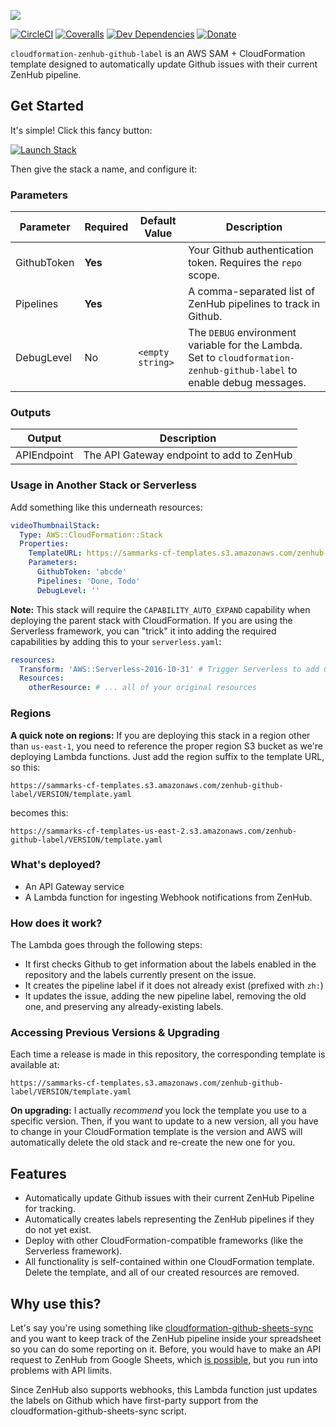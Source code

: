 ![][header-image]

[![CircleCI](https://img.shields.io/circleci/build/github/sammarks/cloudformation-zenhub-github-label/master)](https://circleci.com/gh/sammarks/cloudformation-zenhub-github-label)
[![Coveralls](https://img.shields.io/coveralls/sammarks/cloudformation-zenhub-github-label.svg)](https://coveralls.io/github/sammarks/cloudformation-zenhub-github-label)
[![Dev Dependencies](https://david-dm.org/sammarks/cloudformation-zenhub-github-label/dev-status.svg)](https://david-dm.org/sammarks/cloudformation-zenhub-github-label?type=dev)
[![Donate](https://img.shields.io/badge/donate-paypal-blue.svg)](https://paypal.me/sammarks15)

`cloudformation-zenhub-github-label` is an AWS SAM + CloudFormation template designed to
automatically update Github issues with their current ZenHub pipeline.

## Get Started

It's simple! Click this fancy button:

[![Launch Stack](https://s3.amazonaws.com/cloudformation-examples/cloudformation-launch-stack.png)](https://console.aws.amazon.com/cloudformation/home?region=us-east-1#/stacks/new?stackName=zenhub-github-label&templateURL=https://sammarks-cf-templates.s3.amazonaws.com/zenhub-github-label/template.yaml)

Then give the stack a name, and configure it:

### Parameters

| Parameter | Required | Default Value | Description |
| --- | --- | --- | --- |
| GithubToken | **Yes** | | Your Github authentication token. Requires the `repo` scope. |
| Pipelines | **Yes** | | A comma-separated list of ZenHub pipelines to track in Github. |
| DebugLevel | No | `<empty string>` | The `DEBUG` environment variable for the Lambda. Set to `cloudformation-zenhub-github-label` to enable debug messages. |

### Outputs

| Output | Description |
| --- | --- |
| APIEndpoint | The API Gateway endpoint to add to ZenHub |

### Usage in Another Stack or Serverless

Add something like this underneath resources:

```yaml
videoThumbnailStack:
  Type: AWS::CloudFormation::Stack
  Properties:
    TemplateURL: https://sammarks-cf-templates.s3.amazonaws.com/zenhub-github-label/VERSION/template.yaml
    Parameters:
      GithubToken: 'abcde'
      Pipelines: 'Done, Todo'
      DebugLevel: ''
```

**Note:** This stack will require the `CAPABILITY_AUTO_EXPAND` capability when deploying
the parent stack with CloudFormation. If you are using the Serverless framework, you can
"trick" it into adding the required capabilities by adding this to your `serverless.yaml`:

```yaml
resources:
  Transform: 'AWS::Serverless-2016-10-31' # Trigger Serverless to add CAPABILITY_AUTO_EXPAND
  Resources:
    otherResource: # ... all of your original resources
```

### Regions

**A quick note on regions:** If you are deploying this stack in a region other than `us-east-1`,
you need to reference the proper region S3 bucket as we're deploying Lambda functions. Just
add the region suffix to the template URL, so this:

```
https://sammarks-cf-templates.s3.amazonaws.com/zenhub-github-label/VERSION/template.yaml
```

becomes this:

```
https://sammarks-cf-templates-us-east-2.s3.amazonaws.com/zenhub-github-label/VERSION/template.yaml
```

### What's deployed?

- An API Gateway service
- A Lambda function for ingesting Webhook notifications from ZenHub.

### How does it work?

The Lambda goes through the following steps:

- It first checks Github to get information about the labels enabled in the repository and the
  labels currently present on the issue.
- It creates the pipeline label if it does not already exist (prefixed with `zh:`)
- It updates the issue, adding the new pipeline label, removing the old one, and preserving any
  already-existing labels.

### Accessing Previous Versions & Upgrading

Each time a release is made in this repository, the corresponding template is available at:

```
https://sammarks-cf-templates.s3.amazonaws.com/zenhub-github-label/VERSION/template.yaml
```

**On upgrading:** I actually _recommend_ you lock the template you use to a specific version. Then, if you want to update to a new version, all you have to change in your CloudFormation template is the version and AWS will automatically delete the old stack and re-create the new one for you.

## Features

- Automatically update Github issues with their current ZenHub Pipeline for tracking.
- Automatically creates labels representing the ZenHub pipelines if they do not yet exist.
- Deploy with other CloudFormation-compatible frameworks (like the Serverless framework).
- All functionality is self-contained within one CloudFormation template. Delete the template, and all of our created resources are removed.

## Why use this?

Let's say you're using something like [cloudformation-github-sheets-sync](https://github.com/sammarks/cloudformation-github-sheets-sync)
and you want to keep track of the ZenHub pipeline inside your spreadsheet so you can do some
reporting on it. Before, you would have to make an API request to ZenHub from Google Sheets, which
[is possible,](https://sammarks.me/posts/adding-zenhub-estimates-to-google-sheets/) but you run
into problems with API limits.

Since ZenHub also supports webhooks, this Lambda function just updates the labels on Github
which have first-party support from the cloudformation-github-sheets-sync script.

[header-image]: https://raw.githubusercontent.com/sammarks/art/master/cloudformation-zenhub-github-label/header.jpg
